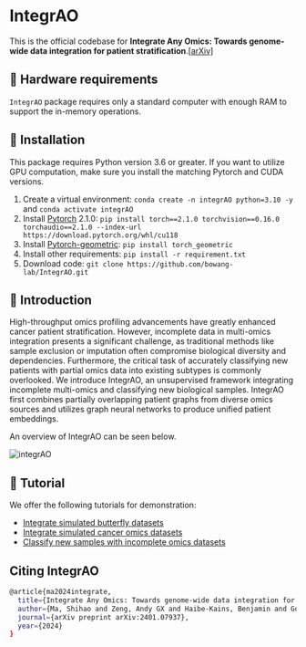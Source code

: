 # IntegrAO
This is the official codebase for **Integrate Any Omics: Towards genome-wide data integration for patient stratification**.[[arXiv]](https://arxiv.org/abs/2401.07937)

## 🔨 Hardware requirements
`IntegrAO` package requires only a standard computer with enough RAM to support the in-memory operations.


## 🔨 Installation
This package requires Python version 3.6 or greater. If you want to utilize GPU computation, make sure you install the matching Pytorch and CUDA versions. 
1. Create a virtual environment:  `conda create -n integrAO python=3.10 -y` and `conda activate integrAO`
2. Install [Pytorch](https://pytorch.org/get-started/previous-versions/#linux-and-windows-4) 2.1.0: `pip install torch==2.1.0 torchvision==0.16.0 torchaudio==2.1.0 --index-url https://download.pytorch.org/whl/cu118`
3. Install [Pytorch-geometric](https://pytorch-geometric.readthedocs.io/en/latest/install/installation.html): `pip install torch_geometric`
4. Install other requirements: `pip install -r requirement.txt`
5. Download code: `git clone https://github.com/bowang-lab/IntegrAO.git`


## 🧬 Introduction
High-throughput omics profiling advancements have greatly enhanced cancer patient stratification. However, incomplete data in multi-omics integration presents a significant challenge, as traditional methods like sample exclusion or imputation often compromise biological diversity and dependencies. Furthermore, the critical task of accurately classifying new patients with partial omics data into existing subtypes is commonly overlooked. We introduce IntegrAO, an unsupervised framework integrating incomplete multi-omics and classifying new biological samples. IntegrAO first combines partially overlapping patient graphs from diverse omics sources and utilizes graph neural networks to produce unified patient embeddings.

An overview of IntegrAO can be seen below.

![integrAO](https://github.com/bowang-lab/IntegrAO/blob/main/figures/integrAO_overview.png)

## 📖 Tutorial

We offer the following tutorials for demonstration:

* [Integrate simulated butterfly datasets](https://github.com/bowang-lab/IntegrAO/blob/main/tutorials/simulated_butterfly.ipynb)
* [Integrate simulated cancer omics datasets](https://github.com/bowang-lab/IntegrAO/blob/main/tutorials/simulated_cancer_omics.ipynb)
* [Classify new samples with incomplete omics datasets](https://github.com/bowang-lab/IntegrAO/blob/main/tutorials/cancer_omics_classification.ipynb)

## Citing IntegrAO
```bash
@article{ma2024integrate,
  title={Integrate Any Omics: Towards genome-wide data integration for patient stratification},
  author={Ma, Shihao and Zeng, Andy GX and Haibe-Kains, Benjamin and Goldenberg, Anna and Dick, John E and Wang, Bo},
  journal={arXiv preprint arXiv:2401.07937},
  year={2024}
}
```
